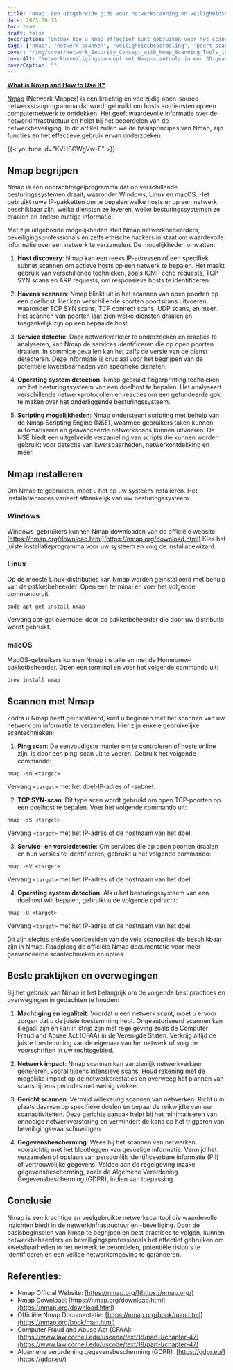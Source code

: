 ```yaml
---
title: "Nmap: Een uitgebreide gids voor netwerkscanning en veiligheidsbeoordeling"
date: 2023-06-13
toc: true
draft: false
description: "Ontdek hoe u Nmap effectief kunt gebruiken voor het scannen van netwerken, het scannen van poorten, het opsporen van services en het identificeren van besturingssystemen om de netwerkbeveiliging te beoordelen."
tags: ["nmap", "netwerk scannen", "veiligheidsbeoordeling", "poort scannen", "dienstdetectie", "detectie van het besturingssysteem", "Nmap Scripting Engine", "ethisch hacken", "netwerkbeveiliging", "netwerkinfrastructuur", "detectie van kwetsbaarheden", "ping scan", "TCP SYN scan", "toestemming", "legaliteit", "netwerkeffect", "gericht scannen", "gegevensbescherming", "CFAA", "GDPR", "netwerkkartering", "netwerkherkenning", "netwerkbeveiligingstools", "cyberbeveiliging", "open-source hulpmiddel", "commandoregelhulpmiddel", "host discovery", "netwerk intelligentie", "informatieverzameling", "kwetsbaarheden in het netwerk", "veilige netwerkomgeving"]
cover: "/img/cover/Network_Security_Concept_with_Nmap_Scanning_Tools_in_a_3D.png"
coverAlt: "Netwerkbeveiligingsconcept met Nmap-scantools in een 3D-geanimeerde stijl."
coverCaption: ""
---
```


[**What is Nmap and How to Use It?**](https://nmap.org/download.html)

[Nmap](https://nmap.org/download.html) (Network Mapper) is een krachtig en veelzijdig open-source netwerkscanprogramma dat wordt gebruikt om hosts en diensten op een computernetwerk te ontdekken. Het geeft waardevolle informatie over de netwerkinfrastructuur en helpt bij het beoordelen van de netwerkbeveiliging. In dit artikel zullen we de basisprincipes van Nmap, zijn functies en het effectieve gebruik ervan onderzoeken.

{{< youtube id="KVHSGWgVw-E" >}}

## Nmap begrijpen

Nmap is een opdrachtregelprogramma dat op verschillende besturingssystemen draait, waaronder Windows, Linux en macOS. Het gebruikt ruwe IP-pakketten om te bepalen welke hosts er op een netwerk beschikbaar zijn, welke diensten ze leveren, welke besturingssystemen ze draaien en andere nuttige informatie.

Met zijn uitgebreide mogelijkheden stelt Nmap netwerkbeheerders, beveiligingsprofessionals en zelfs ethische hackers in staat om waardevolle informatie over een netwerk te verzamelen. De mogelijkheden omvatten:

1. **Host discovery**: Nmap kan een reeks IP-adressen of een specifiek subnet scannen om actieve hosts op een netwerk te bepalen. Het maakt gebruik van verschillende technieken, zoals ICMP echo requests, TCP SYN scans en ARP requests, om responsieve hosts te identificeren.

2. **Havens scannen**: Nmap blinkt uit in het scannen van open poorten op een doelhost. Het kan verschillende soorten poortscans uitvoeren, waaronder TCP SYN scans, TCP connect scans, UDP scans, en meer. Het scannen van poorten laat zien welke diensten draaien en toegankelijk zijn op een bepaalde host.

3. **Service detectie**: Door netwerkverkeer te onderzoeken en reacties te analyseren, kan Nmap de services identificeren die op open poorten draaien. In sommige gevallen kan het zelfs de versie van de dienst detecteren. Deze informatie is cruciaal voor het begrijpen van de potentiële kwetsbaarheden van specifieke diensten.

4. **Operating system detection**: Nmap gebruikt fingerprinting technieken om het besturingssysteem van een doelhost te bepalen. Het analyseert verschillende netwerkprotocollen en reacties om een gefundeerde gok te maken over het onderliggende besturingssysteem.

5. **Scripting mogelijkheden**: Nmap ondersteunt scripting met behulp van de Nmap Scripting Engine (NSE), waarmee gebruikers taken kunnen automatiseren en geavanceerde netwerkscans kunnen uitvoeren. De NSE biedt een uitgebreide verzameling van scripts die kunnen worden gebruikt voor detectie van kwetsbaarheden, netwerkontdekking en meer.

## Nmap installeren

Om Nmap te gebruiken, moet u het op uw systeem installeren. Het installatieproces varieert afhankelijk van uw besturingssysteem.

### Windows

Windows-gebruikers kunnen Nmap downloaden van de officiële website: [https://nmap.org/download.html](https://nmap.org/download.html) Kies het juiste installatieprogramma voor uw systeem en volg de installatiewizard.

### Linux

Op de meeste Linux-distributies kan Nmap worden geïnstalleerd met behulp van de pakketbeheerder. Open een terminal en voer het volgende commando uit:

```shell
sudo apt-get install nmap
```
Vervang apt-get eventueel door de pakketbeheerder die door uw distributie wordt gebruikt.

### macOS
MacOS-gebruikers kunnen Nmap installeren met de Homebrew-pakketbeheerder. Open een terminal en voer het volgende commando uit:

```shell
brew install nmap
```

## Scannen met Nmap
Zodra u Nmap heeft geïnstalleerd, kunt u beginnen met het scannen van uw netwerk om informatie te verzamelen. Hier zijn enkele gebruikelijke scantechnieken:

1. **Ping scan**: De eenvoudigste manier om te controleren of hosts online zijn, is door een ping-scan uit te voeren. Gebruik het volgende commando:

```shell
nmap -sn <target>
```
Vervang `<target>` met het doel-IP-adres of -subnet.

2. **TCP SYN-scan**: Dit type scan wordt gebruikt om open TCP-poorten op een doelhost te bepalen. Voer het volgende commando uit:

```shell
nmap -sS <target>
```
Vervang `<target>` met het IP-adres of de hostnaam van het doel.

3. **Service- en versiedetectie**: Om services die op open poorten draaien en hun versies te identificeren, gebruikt u het volgende commando:

```shell
nmap -sV <target>
```

Vervang `<target>` met het IP-adres of de hostnaam van het doel.

4. **Operating system detection**: Als u het besturingssysteem van een doelhost wilt bepalen, gebruikt u de volgende opdracht:

```shell
nmap -O <target>
```
Vervang `<target>` met het IP-adres of de hostnaam van het doel.

Dit zijn slechts enkele voorbeelden van de vele scanopties die beschikbaar zijn in Nmap. Raadpleeg de officiële Nmap documentatie voor meer geavanceerde scantechnieken en opties.

## Beste praktijken en overwegingen

Bij het gebruik van Nmap is het belangrijk om de volgende best practices en overwegingen in gedachten te houden:

1. **Machtiging en legaliteit**: Voordat u een netwerk scant, moet u ervoor zorgen dat u de juiste toestemming hebt. Ongeautoriseerd scannen kan illegaal zijn en kan in strijd zijn met regelgeving zoals de Computer Fraud and Abuse Act (CFAA) in de Verenigde Staten. Verkrijg altijd de juiste toestemming van de eigenaar van het netwerk of volg de voorschriften in uw rechtsgebied.

2. **Netwerk impact**: Nmap scannen kan aanzienlijk netwerkverkeer genereren, vooral tijdens intensieve scans. Houd rekening met de mogelijke impact op de netwerkprestaties en overweeg het plannen van scans tijdens periodes met weinig verkeer.

3. **Gericht scannen**: Vermijd willekeurig scannen van netwerken. Richt u in plaats daarvan op specifieke doelen en bepaal de reikwijdte van uw scanactiviteiten. Deze gerichte aanpak helpt bij het minimaliseren van onnodige netwerkverstoring en vermindert de kans op het triggeren van beveiligingswaarschuwingen.

4. **Gegevensbescherming**: Wees bij het scannen van netwerken voorzichtig met het blootleggen van gevoelige informatie. Vermijd het verzamelen of opslaan van persoonlijk identificeerbare informatie (PII) of vertrouwelijke gegevens. Voldoe aan de regelgeving inzake gegevensbescherming, zoals de Algemene Verordening Gegevensbescherming (GDPR), indien van toepassing.

## Conclusie

Nmap is een krachtige en veelgebruikte netwerkscantool die waardevolle inzichten biedt in de netwerkinfrastructuur en -beveiliging. Door de basisbeginselen van Nmap te begrijpen en best practices te volgen, kunnen netwerkbeheerders en beveiligingsprofessionals het effectief gebruiken om kwetsbaarheden in het netwerk te beoordelen, potentiële risico's te identificeren en een veilige netwerkomgeving te garanderen.

## Referenties:

- Nmap Official Website: [https://nmap.org/](https://nmap.org/)
- Nmap Download: [https://nmap.org/download.html](https://nmap.org/download.html)
- Officiële Nmap Documentatie: [https://nmap.org/book/man.html](https://nmap.org/book/man.html)
- Computer Fraud and Abuse Act (CFAA): [https://www.law.cornell.edu/uscode/text/18/part-I/chapter-47](https://www.law.cornell.edu/uscode/text/18/part-I/chapter-47)
- Algemene verordening gegevensbescherming (GDPR): [https://gdpr.eu/](https://gdpr.eu/)